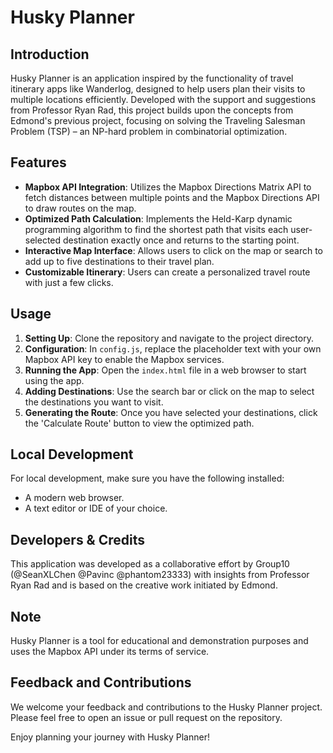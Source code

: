 # Husky Planner

## Introduction
Husky Planner is an application inspired by the functionality of travel itinerary apps like Wanderlog, designed to help users plan their visits to multiple locations efficiently. Developed with the support and suggestions from Professor Ryan Rad, this project builds upon the concepts from Edmond's previous project, focusing on solving the Traveling Salesman Problem (TSP) – an NP-hard problem in combinatorial optimization.

## Features
- **Mapbox API Integration**: Utilizes the Mapbox Directions Matrix API to fetch distances between multiple points and the Mapbox Directions API to draw routes on the map.
- **Optimized Path Calculation**: Implements the Held-Karp dynamic programming algorithm to find the shortest path that visits each user-selected destination exactly once and returns to the starting point.
- **Interactive Map Interface**: Allows users to click on the map or search to add up to five destinations to their travel plan.
- **Customizable Itinerary**: Users can create a personalized travel route with just a few clicks.

## Usage
1. **Setting Up**: Clone the repository and navigate to the project directory.
2. **Configuration**: In `config.js`, replace the placeholder text with your own Mapbox API key to enable the Mapbox services.
3. **Running the App**: Open the `index.html` file in a web browser to start using the app.
4. **Adding Destinations**: Use the search bar or click on the map to select the destinations you want to visit.
5. **Generating the Route**: Once you have selected your destinations, click the 'Calculate Route' button to view the optimized path.

## Local Development
For local development, make sure you have the following installed:
- A modern web browser.
- A text editor or IDE of your choice.

## Developers & Credits
This application was developed as a collaborative effort by Group10 (@SeanXLChen @Pavinc @phantom23333) with insights from Professor Ryan Rad and is based on the creative work initiated by Edmond.

## Note
Husky Planner is a tool for educational and demonstration purposes and uses the Mapbox API under its terms of service.

## Feedback and Contributions
We welcome your feedback and contributions to the Husky Planner project. Please feel free to open an issue or pull request on the repository.

Enjoy planning your journey with Husky Planner!